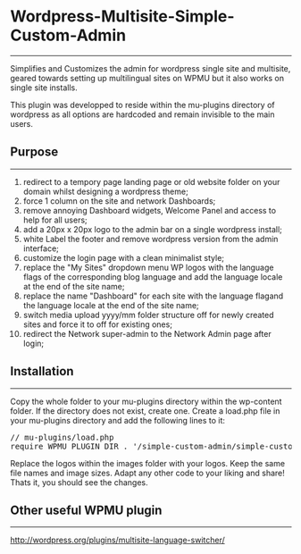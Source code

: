 <h1>Wordpress-Multisite-Simple-Custom-Admin</h1>
<hr>

Simplifies and Customizes the admin for wordpress single site and multisite, geared towards setting up
multilingual sites on WPMU but it also works on single site installs.

This plugin was developped to reside within the mu-plugins directory of wordpress as all options are hardcoded and
remain invisible to the main users.

<h2>Purpose</h2>
<hr>

01.  redirect to a tempory page landing page or old website folder on your domain whilst designing a wordpress theme;
02.  force 1 column on the site and network Dashboards;
03.  remove annoying Dashboard widgets, Welcome Panel and access to help for all users;
04.  add a 20px x 20px logo to the admin bar on a single wordpress install;
05.  white Label the footer and remove wordpress version from the admin interface;
06.  customize the login page with a clean minimalist style;
07.  replace the "My Sites" dropdown menu WP logos with the language flags of the corresponding blog language and
     add the language locale at the end of the site name;
08.  replace the name "Dashboard" for each site with the language flagand the language locale at the end of the site name;
09.  switch media upload yyyy/mm folder structure off for newly created sites and force it to off for existing ones;
10.  redirect the Network super-admin to the Network Admin page after login;


<h2>Installation</h2>
<hr>

Copy the whole folder to your mu-plugins directory within the wp-content folder. If the directory does not exist, create one.
Create a load.php file in your mu-plugins directory and add the following lines to it:

<pre>// mu-plugins/load.php
require WPMU_PLUGIN_DIR . '/simple-custom-admin/simple-custom-admin.php';</pre>


Replace the logos within the images folder with your logos. Keep the same file names and image sizes.
Adapt any other code to your liking and share!
Thats it, you should see the changes.


<h2>Other useful WPMU plugin</h2>
<hr>

http://wordpress.org/plugins/multisite-language-switcher/


